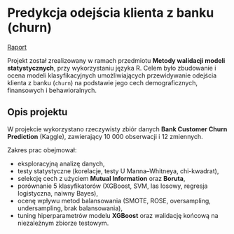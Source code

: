 # Predykcja odejścia klienta z banku (churn)

[Raport](https://bartoszoleszek.github.io/bank_churn_project/projekt_walidacja_churn.html)

Projekt został zrealizowany w ramach przedmiotu **Metody walidacji modeli statystycznych**, przy wykorzystaniu języka R. Celem było zbudowanie i ocena modeli klasyfikacyjnych umożliwiających przewidywanie odejścia klienta z banku (`churn`) na podstawie jego cech demograficznych, finansowych i behawioralnych.

## Opis projektu

W projekcie wykorzystano rzeczywisty zbiór danych **Bank Customer Churn Prediction** (Kaggle), zawierający 10 000 obserwacji i 12 zmiennych. 

Zakres prac obejmował:

- eksploracyjną analizę danych,
- testy statystyczne (korelacje, testy U Manna–Whitneya, chi-kwadrat),
- selekcję cech z użyciem **Mutual Information** oraz **Boruta**,
- porównanie 5 klasyfikatorów (XGBoost, SVM, las losowy, regresja logistyczna, naiwny Bayes),
- ocenę wpływu metod balansowania (SMOTE, ROSE, oversampling, undersampling, brak balansowania),
- tuning hiperparametrów modelu **XGBoost** oraz walidację końcową na niezależnym zbiorze testowym.
